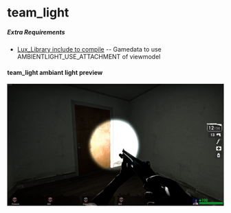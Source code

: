 # team_light

 ##### Extra Requirements

 - [ Lux_Library include to compile](https://github.com/LuxLuma/Lux-Library)
 -- Gamedata to use AMBIENTLIGHT_USE_ATTACHMENT of viewmodel
 
 
#### team_light ambiant light preview
![](https://raw.githubusercontent.com/LuxLuma/L4D-small-plugins/master/L4D1-2_team_lights/ambient_light_preview.png)